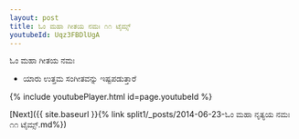 ```yaml
---
layout: post
title: ಓಂ ಮಹಾ ಗೀತಯ ನಮಃ ೧೧ ಟೈಮ್ಸ್
youtubeId: Uqz3FBDlUgA
---
```

 
 
 ಓಂ ಮಹಾ ಗೀತಯ ನಮಃ  
 
 -  ಯಾರು ಉತ್ತಮ ಸಂಗೀತವನ್ನು ಇಷ್ಟಪಡುತ್ತಾರೆ 
 
  
 
  
 
 
 
 
 
 


{% include youtubePlayer.html id=page.youtubeId %}
 
[Next]({{ site.baseurl }}{% link  split1/_posts/2014-06-23-ಓಂ ಮಹಾ ನೃತ್ಯಯ ನಮಃ ೧೧ ಟೈಮ್ಸ್.md%})
 
